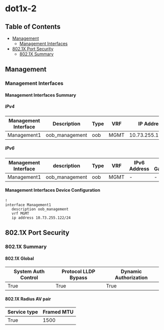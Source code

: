 # dot1x-2

## Table of Contents

- [Management](#management)
  - [Management Interfaces](#management-interfaces)
- [802.1X Port Security](#8021x-port-security)
  - [802.1X Summary](#8021x-summary)

## Management

### Management Interfaces

#### Management Interfaces Summary

##### IPv4

| Management Interface | Description | Type | VRF | IP Address | Gateway |
| -------------------- | ----------- | ---- | --- | ---------- | ------- |
| Management1 | oob_management | oob | MGMT | 10.73.255.122/24 | 10.73.255.2 |

##### IPv6

| Management Interface | description | Type | VRF | IPv6 Address | IPv6 Gateway |
| -------------------- | ----------- | ---- | --- | ------------ | ------------ |
| Management1 | oob_management | oob | MGMT | - | - |

#### Management Interfaces Device Configuration

```eos
!
interface Management1
   description oob_management
   vrf MGMT
   ip address 10.73.255.122/24
```

## 802.1X Port Security

### 802.1X Summary

#### 802.1X Global

| System Auth Control | Protocol LLDP Bypass | Dynamic Authorization |
| ------------------- | -------------------- | ----------------------|
| True | True | True |

#### 802.1X Radius AV pair

| Service type | Framed MTU |
| ------------ | ---------- |
| True | 1500 |
